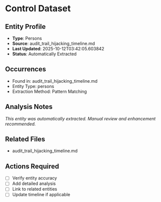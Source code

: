 # Control Dataset

## Entity Profile
- **Type**: Persons
- **Source**: audit_trail_hijacking_timeline.md
- **Last Updated**: 2025-10-12T03:42:05.603842
- **Status**: Automatically Extracted

## Occurrences
- Found in: audit_trail_hijacking_timeline.md
- Entity Type: persons
- Extraction Method: Pattern Matching

## Analysis Notes
*This entity was automatically extracted. Manual review and enhancement recommended.*

## Related Files
- audit_trail_hijacking_timeline.md

## Actions Required
- [ ] Verify entity accuracy
- [ ] Add detailed analysis
- [ ] Link to related entities
- [ ] Update timeline if applicable

